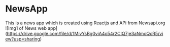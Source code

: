 # NewsApp
This is a news app which is created using Reactjs and APi from Newsapi.org
![Img1 of News web app] (https://drive.google.com/file/d/1MivYsBg0viA4o54r2CIQ7je3aNmoQcR5/view?usp=sharing)
